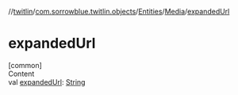 //[twitlin](../../../index.md)/[com.sorrowblue.twitlin.objects](../../index.md)/[Entities](../index.md)/[Media](index.md)/[expandedUrl](expanded-url.md)



# expandedUrl  
[common]  
Content  
val [expandedUrl](expanded-url.md): [String](https://kotlinlang.org/api/latest/jvm/stdlib/kotlin/-string/index.html)  



